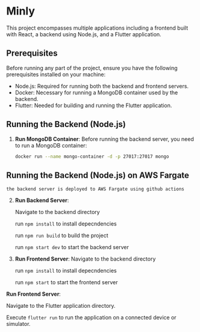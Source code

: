 # Minly

This project encompasses multiple applications including a frontend built with React, a backend using Node.js, and a Flutter application.

## Prerequisites

Before running any part of the project, ensure you have the following prerequisites installed on your machine:

- Node.js: Required for running both the backend and frontend servers.
- Docker: Necessary for running a MongoDB container used by the backend.
- Flutter: Needed for building and running the Flutter application.

## Running the Backend (Node.js)

1. **Run MongoDB Container**:
   Before running the backend server, you need to run a MongoDB container:
   ```bash
   docker run --name mongo-container -d -p 27017:27017 mongo

## Running the Backend (Node.js) on AWS Fargate
    the backend server is deployed to AWS Fargate using github actions  

2. **Run Backend Server**:
   
   Navigate to the backend directory 
   
   run ```npm install``` to install depecndencies 
   
   run ```npm run build``` to build the project 
   
   run ```npm start dev``` to start the backend server
   

3. **Run Frontend Server**:
   Navigate to the backend directory 
   
   run ```npm install``` to install depecndencies 
   
   run ```npm start```  to start the frontend server

**Run Frontend Server**:

Navigate to the Flutter application directory.

Execute ```flutter run``` to run the application on a connected device or simulator.
   